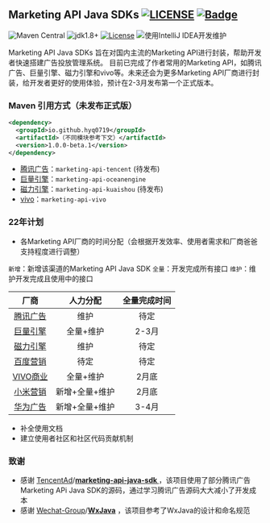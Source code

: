 ## Marketing API Java SDKs  [![LICENSE](https://camo.githubusercontent.com/6d2f1a361a07cd80444ad4a49998f95d10f81e634dcb0c80d4cb3038691d2544/68747470733a2f2f696d672e736869656c64732e696f2f62616467652f4c6963656e73652d416e74692532303939362d626c75652e737667)](https://github.com/996icu/996.ICU/blob/master/LICENSE) [![Badge](https://camo.githubusercontent.com/d043601dbaa32fcfcc1ad2b1901f09ad29f178428cf89dc9a6ea7991537770ea/68747470733a2f2f696d672e736869656c64732e696f2f62616467652f4c696e6b2d3939362e6963752d7265642e737667)](https://996.icu/#/zh_CN)

![Maven Central](https://img.shields.io/maven-central/v/io.github.hyq0719/marketing-api-sdk)  ![jdk1.8+](https://img.shields.io/badge/jdk-1.8%2B-green) [![License](https://camo.githubusercontent.com/2a2157c971b7ae1deb8eb095799440551c33dcf61ea3d965d86b496a5a65df55/68747470733a2f2f696d672e736869656c64732e696f2f62616467652f4c6963656e73652d417061636865253230322e302d626c75652e737667)](https://opensource.org/licenses/Apache-2.0) ![使用IntelliJ IDEA开发维护](https://camo.githubusercontent.com/5fa4dc7ff49e4a518c047200657e42382acaf0a612325e9fb560cd909d4b8902/68747470733a2f2f696d672e736869656c64732e696f2f62616467652f496e74656c6c694a253230494445412d2545362538462539302545342542452539422545362539342541462545362538432538312d626c75652e737667)

Marketing API Java SDKs 旨在对国内主流的Marketing API进行封装，帮助开发者快速搭建广告投放管理系统。 目前已完成了作者常用的Marketing API，如腾讯广告、巨量引擎、磁力引擎和vivo等。未来还会为更多Marketing API厂商进行封装，给开发者更好的使用体验，预计在2-3月发布第一个正式版本。


### Maven 引用方式（未发布正式版）

```xml
<dependency>
  <groupId>io.github.hyq0719</groupId>
  <artifactId>（不同模块参考下文）</artifactId>
  <version>1.0.0-beta.1</version>
</dependency>
```

- [腾讯广告](https://developers.e.qq.com/docs/start?version=1.3&_preview=1)：`marketing-api-tencent`  (待发布)
- [巨量引擎](https://open.oceanengine.com/doc/index.html?key=ad&type=api&id=1696710497745920)：`marketing-api-oceanengine`
- [磁力引擎](https://developers.e.kuaishou.com/docs/dsp/0.1)：`marketing-api-kuaishou`  (待发布)
- [vivo](https://open-ad.vivo.com.cn/doc/index?id=162)：`marketing-api-vivo`

### 22年计划

- 各Marketing API厂商的时间分配（会根据开发效率、使用者需求和厂商爸爸支持程度进行调整）

`新增`：新增该渠道的Marketing API Java SDK
`全量`：开发完成所有接口
`维护`：维护开发完成且使用中的接口

|                             厂商                             |    人力分配    | 全量完成时间 |
| :----------------------------------------------------------: | :------------: | :----------: |
| [腾讯广告](https://developers.e.qq.com/docs/start?version=1.3&_preview=1) |      维护      |      待定      |
| [巨量引擎](https://open.oceanengine.com/doc/index.html?key=ad&type=api&id=1696710497745920) |   全量+维护    |    2-3月     |
|  [磁力引擎](https://developers.e.kuaishou.com/docs/dsp/0.1)  |      维护      |      待定      |
| [百度营销](https://dev2.baidu.com/content?sceneType=0&pageId=100138&nodeId=15&subhead=) |      待定      |     待定     |
|   [VIVO商业](https://open-ad.vivo.com.cn/doc/index?id=162)   |   全量+维护    |    2月底     |
|       [小米营销](https://api.e.mi.com/doc.html#/home)        | 新增+全量+维护 |    2月底     |
| [华为广告](https://developer.huawei.com/consumer/cn/doc/distribution/promotion/ads_api02-0000001058566534) | 新增+全量+维护 |    3-4月     |

- 补全使用文档
- 建立使用者社区和社区代码贡献机制

### 致谢

- 感谢 [TencentAd](https://github.com/TencentAd)/**[marketing-api-java-sdk ](https://github.com/TencentAd/marketing-api-java-sdk)** ，该项目使用了部分腾讯广告Marketing APi Java SDK的源码，通过学习腾讯广告源码大大减小了开发成本
- 感谢 [Wechat-Group](https://github.com/Wechat-Group)/**[WxJava](https://github.com/Wechat-Group/WxJava)** ，该项目参考了WxJava的设计和命名规范

